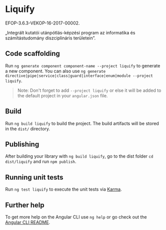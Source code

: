 # Liquify

EFOP-3.6.3-VEKOP-16-2017-00002.

„Integrált kutatói utánpótlás-képzési program az informatika és számítástudomány diszciplináris területein”.

## Code scaffolding

Run `ng generate component component-name --project liquify` to generate a new component. You can also use `ng generate directive|pipe|service|class|guard|interface|enum|module --project liquify`.
> Note: Don't forget to add `--project liquify` or else it will be added to the default project in your `angular.json` file. 

## Build

Run `ng build liquify` to build the project. The build artifacts will be stored in the `dist/` directory.

## Publishing

After building your library with `ng build liquify`, go to the dist folder `cd dist/liquify` and run `npm publish`.

## Running unit tests

Run `ng test liquify` to execute the unit tests via [Karma](https://karma-runner.github.io).

## Further help

To get more help on the Angular CLI use `ng help` or go check out the [Angular CLI README](https://github.com/angular/angular-cli/blob/master/README.md).
